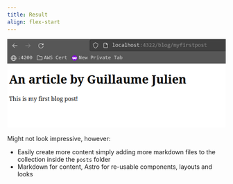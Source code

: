 ```yaml
---
title: Result
align: flex-start
---
```


![](../../assets/astro-first-post.png)

Might not look impressive, however:

- Easily create more content simply adding more markdown files to the collection inside the `posts` folder
- Markdown for content, Astro for re-usable components, layouts and looks
